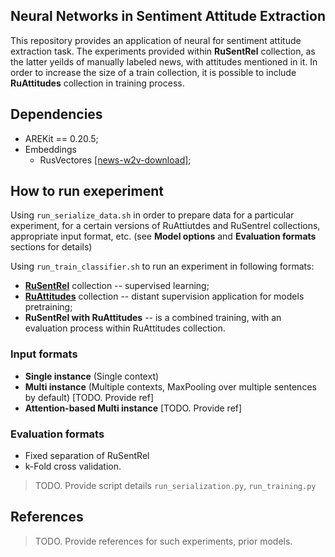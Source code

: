 ## Neural Networks in Sentiment Attitude Extraction 

This repository provides an application of neural for sentiment attitude extraction task.
The experiments provided within **RuSentRel** collection, as the latter yeilds of manually labeled news, with attitudes mentioned in it.
In order to increase the size of a train collection, it is possible to include **RuAttitudes** collection in training process.

## Dependencies

* AREKit == 0.20.5;
* Embeddings
    * RusVectores [[news-w2v-download]](http://rusvectores.org/static/models/rusvectores2/news_mystem_skipgram_1000_20_2015.bin.gz);
        
## How to run exeperiment

Using `run_serialize_data.sh` in order to prepare data for a particular experiment, for a certain versions of 
RuAttiutdes and RuSentrel collections, appropriate input format, etc. 
(see **Model options** and **Evaluation formats** sections for details)

Using `run_train_classifier.sh` to run an experiment in following formats:
* **[RuSentRel](https://github.com/nicolay-r/RuSentRel)** collection -- supervised learning;
* **[RuAttitudes](https://github.com/nicolay-r/RuAttitudes)** collection -- distant supervision application for models pretraining;
* **RuSentRel with RuAttitudes** -- is a combined training, with an evaluation process within RuAttitudes collection.

### Input formats

* **Single instance** (Single context) 
* **Multi instance** (Multiple contexts, MaxPooling over multiple sentences by default) [TODO.  Provide ref]
* **Attention-based Multi instance** [TODO. Provide ref]

### Evaluation formats

* Fixed separation of RuSentRel 
* k-Fold cross validation.

> TODO. Provide script details `run_serialization.py`, `run_training.py`

## References
> TODO. Provide references for such experiments, prior models.
